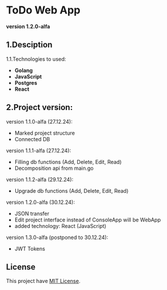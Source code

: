 # ToDo Web App
**version 1.2.0-alfa**

## 1.Desciption
1.1.Technologies to used:
  - **Golang**
  - **JavaScript**    
  - **Postgres**
  - **React**

## 2.Project version:
  version 1.1.0-alfa (27.12.24):
  - Marked project structure
  - Connected DB

  version 1.1.1-alfa (27.12.24):
  - Filling db functions (Add, Delete, Edit, Read)
  - Decomposition api from main.go

  version 1.1.2-alfa (29.12.24):
  - Upgrade db functions (Add, Delete, Edit, Read)

  version 1.2.0-alfa (30.12.24):
  - JSON transfer
  - Edit project interface instead of ConsoleApp will be WebApp
  - added technology: React (JavaScript)

  version 1.3.0-alfa (postponed to 30.12.24):
  - JWT Tokens

## License
This project have [MIT License](LICENSE).

